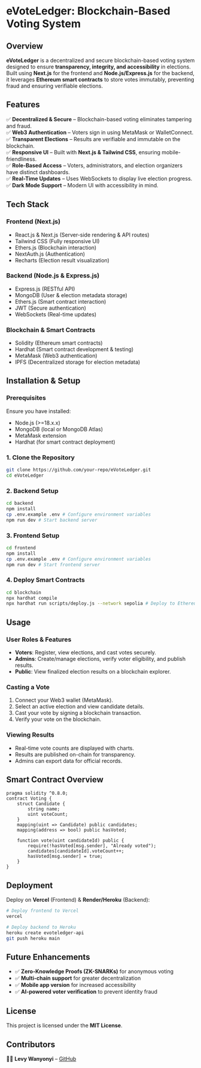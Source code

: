 # eVoteLedger: Blockchain-Based Voting System

## Overview
**eVoteLedger** is a decentralized and secure blockchain-based voting system designed to ensure **transparency, integrity, and accessibility** in elections. Built using **Next.js** for the frontend and **Node.js/Express.js** for the backend, it leverages **Ethereum smart contracts** to store votes immutably, preventing fraud and ensuring verifiable elections.

## Features
✅ **Decentralized & Secure** – Blockchain-based voting eliminates tampering and fraud.  
✅ **Web3 Authentication** – Voters sign in using MetaMask or WalletConnect.  
✅ **Transparent Elections** – Results are verifiable and immutable on the blockchain.  
✅ **Responsive UI** – Built with **Next.js & Tailwind CSS**, ensuring mobile-friendliness.  
✅ **Role-Based Access** – Voters, administrators, and election organizers have distinct dashboards.  
✅ **Real-Time Updates** – Uses WebSockets to display live election progress.  
✅ **Dark Mode Support** – Modern UI with accessibility in mind.  

## Tech Stack
### **Frontend (Next.js)**
- React.js & Next.js (Server-side rendering & API routes)
- Tailwind CSS (Fully responsive UI)
- Ethers.js (Blockchain interaction)
- NextAuth.js (Authentication)
- Recharts (Election result visualization)

### **Backend (Node.js & Express.js)**
- Express.js (RESTful API)
- MongoDB (User & election metadata storage)
- Ethers.js (Smart contract interaction)
- JWT (Secure authentication)
- WebSockets (Real-time updates)

### **Blockchain & Smart Contracts**
- Solidity (Ethereum smart contracts)
- Hardhat (Smart contract development & testing)
- MetaMask (Web3 authentication)
- IPFS (Decentralized storage for election metadata)

## Installation & Setup
### **Prerequisites**
Ensure you have installed:
- Node.js (>=18.x.x)
- MongoDB (local or MongoDB Atlas)
- MetaMask extension
- Hardhat (for smart contract deployment)

### **1. Clone the Repository**
```bash
git clone https://github.com/your-repo/eVoteLedger.git
cd eVoteLedger
```

### **2. Backend Setup**
```bash
cd backend
npm install
cp .env.example .env # Configure environment variables
npm run dev # Start backend server
```

### **3. Frontend Setup**
```bash
cd frontend
npm install
cp .env.example .env # Configure environment variables
npm run dev # Start frontend server
```

### **4. Deploy Smart Contracts**
```bash
cd blockchain
npx hardhat compile
npx hardhat run scripts/deploy.js --network sepolia # Deploy to Ethereum testnet
```

## Usage
### **User Roles & Features**
- **Voters**: Register, view elections, and cast votes securely.
- **Admins**: Create/manage elections, verify voter eligibility, and publish results.
- **Public**: View finalized election results on a blockchain explorer.

### **Casting a Vote**
1. Connect your Web3 wallet (MetaMask).
2. Select an active election and view candidate details.
3. Cast your vote by signing a blockchain transaction.
4. Verify your vote on the blockchain.

### **Viewing Results**
- Real-time vote counts are displayed with charts.
- Results are published on-chain for transparency.
- Admins can export data for official records.

## Smart Contract Overview
```solidity
pragma solidity ^0.8.0;
contract Voting {
    struct Candidate {
        string name;
        uint voteCount;
    }
    mapping(uint => Candidate) public candidates;
    mapping(address => bool) public hasVoted;

    function vote(uint candidateId) public {
        require(!hasVoted[msg.sender], "Already voted");
        candidates[candidateId].voteCount++;
        hasVoted[msg.sender] = true;
    }
}
```

## Deployment
Deploy on **Vercel** (Frontend) & **Render/Heroku** (Backend):
```bash
# Deploy frontend to Vercel
vercel

# Deploy backend to Heroku
heroku create evoteledger-api
git push heroku main
```

## Future Enhancements
- ✅ **Zero-Knowledge Proofs (ZK-SNARKs)** for anonymous voting
- ✅ **Multi-chain support** for greater decentralization
- ✅ **Mobile app version** for increased accessibility
- ✅ **AI-powered voter verification** to prevent identity fraud

## License
This project is licensed under the **MIT License**.

## Contributors
👨‍💻 **Levy Wanyonyi** – [GitHub](https://github.com/levywanke)  


